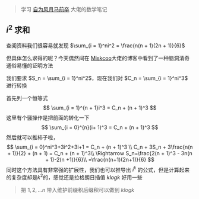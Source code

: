 > 学习 [自为风月马前卒](https://www.cnblogs.com/zwfymqz/) 大佬的数学笔记

## $i^2$ 求和

查阅资料我们很容易就发现 $\sum_{i = 1}^ni^2 = \frac{n(n + 1)(2n + 1)}{6}$

但具体怎么求得的呢？今天偶然间在 [Miskcoo](http://blog.miskcoo.com/2014/09/power-sum)大佬的博客中看到了一种脑洞清奇通俗易懂的证明方法

我们要求 $S_n = \sum_{i = 1}^ni^2$，现在我们对 $C_n = \sum_{i = 1}^ni^3$ 进行转换

首先列一个恒等式
$$
\sum_{i = 1}^{n + 1}i^3 = C_n + (n + 1)^3
$$
这里有个骚操作是把前面的转化一下
$$
\sum_{i = 0}^{n}(i+ 1)^3 = C_n + (n + 1)^3
$$
然后就可以推柿子啦，
$$
\sum_{i = 0}^ni^3+3i^2+3i+1 = C_n + (n + 1)^3 \\
C_n + 3S_n + 3\frac{n(n + 1)}{2} + (n + 1) = C_n + (n + 1)^3\\
\Rightarrow S_n=\frac{2(n + 1)^3 - 3n(n + 1)-2(n +1)}{6}\\
=\frac{n(n+1)(2n+1)}{6}
$$
同时这个方法具有非常强的扩展性，我们也可以推导出 $i^k$ 的公式，但是计算起来的复杂度却是$k^2$的，感觉还是拉格朗日插值 $klogk$ 好用一些

> 把 $1,2,…n$ 带入维护前缀积后缀积可以做到 $k logk$

